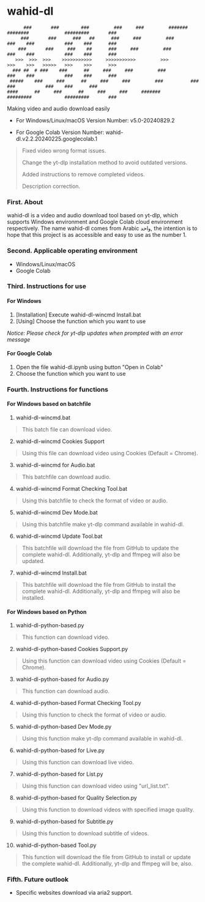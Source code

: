 # wahid-dl
```
      ###       ###        ###         ###     ###         #######      ########             #########       ###
     ###       ###      ###   ##      ###     ###         ###          ###    ###           ###    ###      ###
    ###       ###     ###    ##      ###     ###         ###          ###    ###           ###    ###      ###
   >>>  >>>  >>>    >>>>>>>>>>>     >>>>>>>>>>>         >>>          >>>    >>>   >>>>>   >>>    >>>      >>>
  ### ##  # ###    ###      ##     ###     ###         ###          ###    ###           ###    ###      ###
 #####    ###     ###      ##     ###     ###         ###          ###    ###           ###    ###      ###
####      ##     ###      ##     ###     ###     #######          #########            #########       ###
```
Making video and audio download easily

* For Windows/Linux/macOS Version Number: v5.0-20240829.2

* For Google Colab Version Number: wahid-dl.v2.2.20240225.googlecolab.1
> Fixed video wrong format issues. 
>
> Change the yt-dlp installation method to avoid outdated versions. 
>
> Added instructions to remove completed videos. 
>
> Description correction. 

### First. About
wahid-dl is a video and audio download tool based on yt-dlp, which supports Windows environment and Google Colab cloud environment respectively.
The name wahid-dl comes from Arabic واحد, the intention is to hope that this project is as accessible and easy to use as the number 1.

### Second. Applicable operating environment
* Windows/Linux/macOS
* Google Colab

### Third. Instructions for use
#### For Windows
1. [Installation] Execute wahid-dl-wincmd Install.bat
2. [Using] Choose the function which you want to use

*Notice: Please check for yt-dlp updates when prompted with an error message*

#### For Google Colab
1. Open the file wahid-dl.ipynb using button "Open in Colab"
2. Choose the function which you want to use

### Fourth.  Instructions for functions
#### For Windows based on batchfile
1. wahid-dl-wincmd.bat
> This batch file can download video.

2. wahid-dl-wincmd Cookies Support
> Using this file can download video using Cookies (Default = Chrome).

3. wahid-dl-wincmd for Audio.bat
> This batchfile can download audio.

4. wahid-dl-wincmd Format Checking Tool.bat
> Using this batchfile to check the format of video or audio.

5. wahid-dl-wincmd Dev Mode.bat
> Using this batchfile make yt-dlp command available in wahid-dl.

6. wahid-dl-wincmd Update Tool.bat
> This batchfile will download the file from GitHub to update the complete wahid-dl. Additionally, yt-dlp and ffmpeg will also be updated.

7. wahid-dl-wincmd Install.bat
> This batchfile will download the file from GitHub to install the complete wahid-dl. Additionally, yt-dlp and ffmpeg will also be installed.

#### For Windows based on Python
1. wahid-dl-python-based.py
> This function can download video.

2. wahid-dl-python-based Cookies Support.py
> Using this function can download video using Cookies (Default = Chrome).

3. wahid-dl-python-based for Audio.py
> This function can download audio.

4. wahid-dl-python-based Format Checking Tool.py
> Using this function to check the format of video or audio.

5. wahid-dl-python-based Dev Mode.py
> Using this function make yt-dlp command available in wahid-dl.

6. wahid-dl-python-based for Live.py
> Using this function can download live video.

7. wahid-dl-python-based for List.py
> Using this function can download video using "url_list.txt".

8. wahid-dl-python-based for Quality Selection.py
> Using this function to download videos with specified image quality.

9. wahid-dl-python-based for Subtitle.py
> Using this function to download subtitle of videos.

10. wahid-dl-python-based Tool.py
> This function will download the file from GitHub to install or update the complete wahid-dl. Additionally, yt-dlp and ffmpeg will be, also.

### Fifth.  Future outlook
* Specific websites download via aria2 support.
